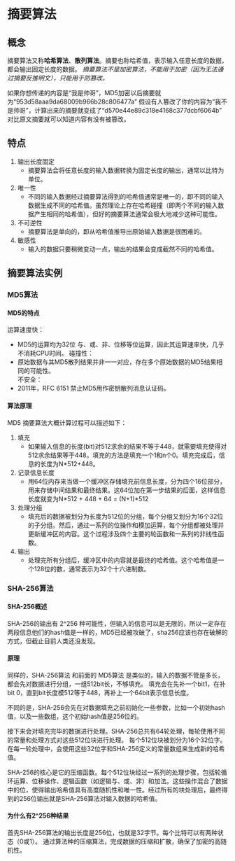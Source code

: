 # 摘要算法

## 概念

摘要算法又称**哈希算法**、**散列算法**。摘要也称哈希值，表示输入任意长度的数据，都会输出固定长度的数据。
_摘要算法不是加密算法，不能用于加密（因为无法通过摘要反推明文），只能用于防篡改。_

如果你想传递的内容是“我是帅哥”，MD5加密以后摘要就为“953d58aaa9da68009b966b28c806477a”
假设有人篡改了你的内容为“我不是帅哥”，计算出来的摘要就变成了“d570e44e89c318e4168c377dcbf6064b”
对比原文摘要就可以知道内容有没有被篡改。

## 特点

1. 输出长度固定
     - 摘要算法会将任意长度的输入数据转换为固定长度的输出，通常以比特为单位。
2. 唯一性
     - 不同的输入数据经过摘要算法得到的哈希值通常是唯一的，即不同的输入数据生成不同的哈希值。虽然理论上存在哈希碰撞（即两个不同的输入数据产生相同的哈希值），但好的摘要算法通常会极大地减少这种可能性。
3. 不可逆性
     - 摘要算法是单向的，即从哈希值推导出原始输入数据是很困难的。
4. 敏感性
     - 输入的数据只要稍微变动一点，输出的结果会变成截然不同的哈希值。
  
## 摘要算法实例

### MD5算法

#### MD5的特点

运算速度快：
  - MD5的运算均为32位 与、或、非、位移等位运算，因此其运算速率快，几乎不消耗CPU时间。
碰撞性：
  - 原始数据与其MD5散列结果并非一一对应，存在多个原始数据的MD5结果相同的可能性。  
不安全：
  - 2011年，RFC 6151 禁止MD5用作密钥散列消息认证码。

#### 算法原理

MD5 摘要算法大概计算过程可以描述如下：
 1. 填充
     - 如果输入信息的长度(bit)对512求余的结果不等于448，就需要填充使得对512求余结果等于448。填充的方法是填充一个1和n个0。填充完成后，信息的长度为N*512+448。
 2. 记录信息长度
     - 用64位内存来当做一个缓冲区存储填充前信息长度，分为四个16位部分，用来存储中间结果和最终结果。这64位加在第一步结果的后面，这样信息长度就变为N*512 + 448 + 64 = (N+1)*512
 3. 处理分组
     -  填充后的数据被划分为长度为512位的分组，每个分组又划分为16个32位的子分组。然后，通过一系列的位操作和模加运算，每个分组都被处理并更新缓冲区的内容。这个过程涉及四个主要的轮函数和一系列的非线性函数。
 4. 输出
     - 处理完所有分组后，缓冲区中的内容就是最终的哈希值。这个哈希值是一个128位的数，通常表示为32个十六进制数。
   
### SHA-256算法 

#### SHA-256概述

SHA-256的输出有 2^256 种可能性，但输入的信息可以是无限的，所以一定存在两段信息他们的hash值是一样的，MD5已经被攻破了，sha256应该也存在破解的方式，但截止目前人类还没发现。

#### 原理

同样的，SHA-256算法 和前面的 MD5算法 是类似的，输入的数据不管是多长，都会先对数据进行分组，一组512bit长，不够填充。
填充会在先补一个bit1，在补bit 0，直到bit长度模512等于448，再补上一个64bit表示信息长度。

不同的是，SHA-256会先在对数据填充之前初始化一些参数，比如一个初始hash值，以及一些数组，这个初始hash值是256位的。

接下来会对填充完毕的数据进行处理。SHA-256总共有64轮处理，每轮使用不同的常量和处理方式对这些512位块进行处理。
每个512位块被划分为16个32位字。在每一轮处理中，会使用这些32位字和SHA-256定义的常量数组来生成新的哈希值。

SHA-256的核心是它的压缩函数。每个512位块经过一系列的处理步骤，包括轮循环运算、位移操作、逻辑函数（如逻辑与、或、非）和加法。这些操作混合了数据中的位，使得输出哈希值具有高度随机性和唯一性。经过所有的块处理后，最终得到的256位输出就是SHA-256算法对输入数据的哈希值。

#### 为什么有2^256种结果

首先SHA-256算法的输出长度是256位，也就是32字节。每个比特可以有两种状态（0或1）。
通过算法种的压缩算法，完成数据的压缩和扩散，确保了加密的高随机性。






